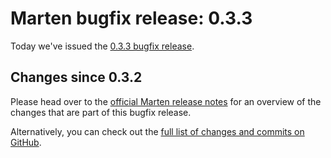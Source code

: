 # Marten bugfix release: 0.3.3

Today we've issued the [0.3.3 bugfix release](https://martenframework.com/docs/the-marten-project/release-notes/0.3.3).

## Changes since 0.3.2

Please head over to the [official Marten release notes](https://martenframework.com/docs/the-marten-project/release-notes/0.3.3) for an overview of the changes that are part of this bugfix release.

Alternatively, you can check out the [full list of changes and commits on GitHub](https://github.com/martenframework/marten/compare/v0.3.2...v0.3.3).
